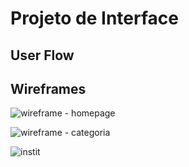 
# Projeto de Interface

## User Flow

## Wireframes

![wireframe - homepage](https://user-images.githubusercontent.com/118909482/234714130-7bb1b157-d101-4339-9c74-18c509abb4c7.png)

![wireframe - categoria](https://user-images.githubusercontent.com/118909482/234714277-a90ba43c-e1cd-40a3-8e23-088b06f18200.png)

![instit](https://user-images.githubusercontent.com/118909482/234714535-5f8c9f08-d213-4a0c-be29-2fa5bdc567b9.png)
